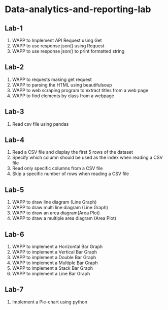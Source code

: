 # Data-analytics-and-reporting-lab

## Lab-1
1. WAPP to Implement API Request using Get
2. WAPP to use response json() using Request
3. WAPP to use response json() to print formatted string

## Lab-2
1. WAPP to requests making get request
2. WAPP to parsing the HTML using beautifulsoup
3. WAPP to web scraping program to extract titles from a web page
4. WAPP to find elements by class from a webpage

## Lab-3
1. Read csv file using pandas

## Lab-4
1. Read a CSV file and display the first 5 rows of the dataset
2. Specify which column should be used as the index when reading a CSV file
3. Read only specific columns from a CSV file
4. Skip a specific number of rows when reading a CSV file

## Lab-5
1. WAPP to draw line diagram (Line Graph)
2. WAPP to draw multi line diagram (Line Graph)
3. WAPP to draw an area diagram(Area Plot)
4. WAPP to draw a multiple area diagram (Area Plot)

## Lab-6
1. WAPP to implement a Horizontal Bar Graph
2. WAPP to implement a Vertical Bar Graph
3. WAPP to implement a Double Bar Graph
4. WAPP to implement a Multiple Bar Graph
5. WAPP to implement a Stack Bar Graph
6. WAPP to implement a Line Bar Graph 

## Lab-7
1. Implement a Pie-chart using python